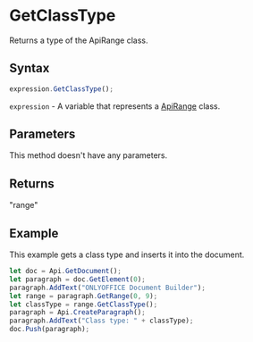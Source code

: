 # GetClassType

Returns a type of the ApiRange class.

## Syntax

```javascript
expression.GetClassType();
```

`expression` - A variable that represents a [ApiRange](../ApiRange.md) class.

## Parameters

This method doesn't have any parameters.

## Returns

"range"

## Example

This example gets a class type and inserts it into the document.

```javascript editor-docx
let doc = Api.GetDocument();
let paragraph = doc.GetElement(0);
paragraph.AddText("ONLYOFFICE Document Builder");
let range = paragraph.GetRange(0, 9);
let classType = range.GetClassType();
paragraph = Api.CreateParagraph();
paragraph.AddText("Class type: " + classType);
doc.Push(paragraph);
```
